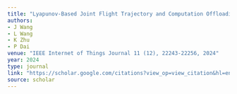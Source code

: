 ```yaml
---
title: "Lyapunov-Based Joint Flight Trajectory and Computation Offloading Optimization for UAV-Assisted Vehicular Networks"
authors:
- J Wang
- L Wang
- K Zhu
- P Dai
venue: "IEEE Internet of Things Journal 11 (12), 22243-22256, 2024"
year: 2024
type: journal
link: "https://scholar.google.com/citations?view_op=view_citation&hl=en&user=xtXbq_AAAAAJ&pagesize=100&citation_for_view=xtXbq_AAAAAJ:maZDTaKrznsC"
source: scholar
---
```

